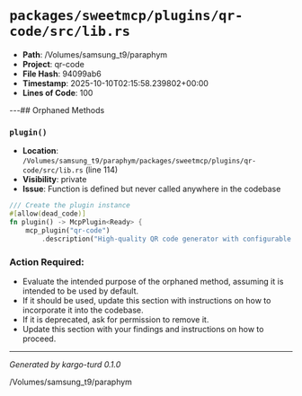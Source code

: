 # `packages/sweetmcp/plugins/qr-code/src/lib.rs`

- **Path**: /Volumes/samsung_t9/paraphym
- **Project**: qr-code
- **File Hash**: 94099ab6  
- **Timestamp**: 2025-10-10T02:15:58.239802+00:00  
- **Lines of Code**: 100

---## Orphaned Methods


### `plugin()`

- **Location**: `/Volumes/samsung_t9/paraphym/packages/sweetmcp/plugins/qr-code/src/lib.rs` (line 114)
- **Visibility**: private
- **Issue**: Function is defined but never called anywhere in the codebase

```rust
/// Create the plugin instance
#[allow(dead_code)]
fn plugin() -> McpPlugin<Ready> {
    mcp_plugin("qr-code")
        .description("High-quality QR code generator with configurable error correction")
```

### Action Required:

- Evaluate the intended purpose of the orphaned method, assuming it is intended to be used by default.
- If it should be used, update this section with instructions on how to incorporate it into the codebase.
- If it is deprecated, ask for permission to remove it.
- Update this section with your findings and instructions on how to proceed.

---

*Generated by kargo-turd 0.1.0*

/Volumes/samsung_t9/paraphym